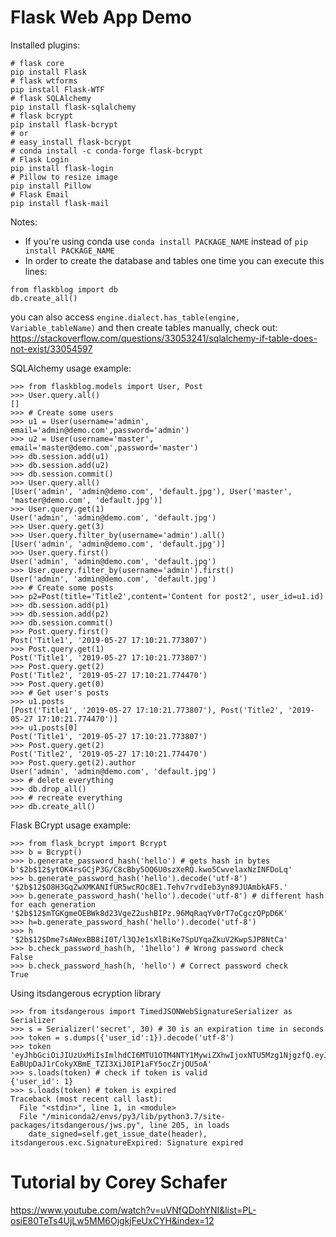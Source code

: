 # Flask Web App Demo

Installed plugins:
```
# flask core
pip install Flask
# flask wtforms
pip install Flask-WTF
# flask SQLAlchemy
pip install flask-sqlalchemy
# flask bcrypt
pip install flask-bcrypt
# or
# easy_install flask-bcrypt
# conda install -c conda-forge flask-bcrypt
# Flask Login
pip install flask-login
# Pillow to resize image
pip install Pillow
# Flask Email
pip install flask-mail

```
Notes:
- If you're using conda use ```conda install PACKAGE_NAME``` instead of ```pip install PACKAGE_NAME```
- In order to create the database and tables one time you can execute this lines:
```
from flaskblog import db
db.create_all()
```
you can also access ```engine.dialect.has_table(engine, Variable_tableName)``` and then create tables manually, check out:
https://stackoverflow.com/questions/33053241/sqlalchemy-if-table-does-not-exist/33054597

SQLAlchemy usage example:
```
>>> from flaskblog.models import User, Post
>>> User.query.all()
[]
>>> # Create some users
>>> u1 = User(username='admin', email='admin@demo.com',password='admin')
>>> u2 = User(username='master', email='master@demo.com',password='master')
>>> db.session.add(u1)
>>> db.session.add(u2)
>>> db.session.commit()
>>> User.query.all()
[User('admin', 'admin@demo.com', 'default.jpg'), User('master', 'master@demo.com', 'default.jpg')]
>>> User.query.get(1)
User('admin', 'admin@demo.com', 'default.jpg')
>>> User.query.get(3)
>>> User.query.filter_by(username='admin').all()
[User('admin', 'admin@demo.com', 'default.jpg')]
>>> User.query.first()
User('admin', 'admin@demo.com', 'default.jpg')
>>> User.query.filter_by(username='admin').first()
User('admin', 'admin@demo.com', 'default.jpg')
>>> # Create some posts
>>> p2=Post(title='Title2',content='Content for post2', user_id=u1.id)
>>> db.session.add(p1)
>>> db.session.add(p2)
>>> db.session.commit()
>>> Post.query.first()
Post('Title1', '2019-05-27 17:10:21.773807')
>>> Post.query.get(1)
Post('Title1', '2019-05-27 17:10:21.773807')
>>> Post.query.get(2)
Post('Title2', '2019-05-27 17:10:21.774470')
>>> Post.query.get(0)
>>> # Get user's posts
>>> u1.posts
[Post('Title1', '2019-05-27 17:10:21.773807'), Post('Title2', '2019-05-27 17:10:21.774470')]
>>> u1.posts[0]
Post('Title1', '2019-05-27 17:10:21.773807')
>>> Post.query.get(2)
Post('Title2', '2019-05-27 17:10:21.774470')
>>> Post.query.get(2).author
User('admin', 'admin@demo.com', 'default.jpg')
>>> # delete everything
>>> db.drop_all()
>>> # recreate everything
>>> db.create_all()
```

Flask BCrypt usage example:
```
>>> from flask_bcrypt import Bcrypt
>>> b = Bcrypt()
>>> b.generate_password_hash('hello') # gets hash in bytes
b'$2b$12$ytOK4rsGCjP3G/C8cBby5OQ6U0szXeRQ.kwo5CwvelaxNzINFDoLq'
>>> b.generate_password_hash('hello').decode('utf-8')
'$2b$12$O8H3GqZwXMKANIfUR5wcROc8E1.Tehv7rvdIeb3yn89JUAmbkAF5.'
>>> b.generate_password_hash('hello').decode('utf-8') # different hash for each generation
'$2b$12$mTGKgmeOEBWk8d23VgeZ2ushBIPz.96MqRaqYv0rT7oCgczQPpD6K'
>>> h=b.generate_password_hash('hello').decode('utf-8')
>>> h
'$2b$12$Dme7sAWexBB8iI0T/l3QJe1sXlBiKe7SpUYqaZkuV2KwpSJP8NtCa'
>>> b.check_password_hash(h, '1hello') # Wrong password check
False
>>> b.check_password_hash(h, 'hello') # Correct password check
True
```

Using itsdangerous ecryption library
```
>>> from itsdangerous import TimedJSONWebSignatureSerializer as Serializer
>>> s = Serializer('secret', 30) # 30 is an expiration time in seconds
>>> token = s.dumps({'user_id':1}).decode('utf-8')
>>> token
'eyJhbGciOiJIUzUxMiIsImlhdCI6MTU1OTM4NTY1MywiZXhwIjoxNTU5Mzg1NjgzfQ.eyJ1c2VyX2lkIjoxfQ.aGoobkmjf4mz2lAUDZ1jYa6tLOoxEx1gt7PnpW7RY8
EaBUpDaJ1rCokyXBmE_TZI3XiJ0IP1aFY5ocZrjOU5oA'
>>> s.loads(token) # check if token is valid
{'user_id': 1}
>>> s.loads(token) # token is expired
Traceback (most recent call last):
  File "<stdin>", line 1, in <module>
  File "/miniconda2/envs/py3/lib/python3.7/site-packages/itsdangerous/jws.py", line 205, in loads
    date_signed=self.get_issue_date(header),
itsdangerous.exc.SignatureExpired: Signature expired
```

# Tutorial by Corey Schafer
https://www.youtube.com/watch?v=uVNfQDohYNI&list=PL-osiE80TeTs4UjLw5MM6OjgkjFeUxCYH&index=12
